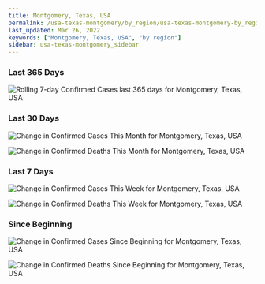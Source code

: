 ```yaml
---
title: Montgomery, Texas, USA
permalink: /usa-texas-montgomery/by_region/usa-texas-montgomery-by_region.html
last_updated: Mar 26, 2022
keywords: ["Montgomery, Texas, USA", "by region"]
sidebar: usa-texas-montgomery_sidebar
---
```


<h3>Last 365 Days</h3>

![Rolling 7-day Confirmed Cases last 365 days for Montgomery, Texas, USA](/covid_tracker/images/graphs/usa-texas-montgomery-weekly_totals_graph.png)

<h3>Last 30 Days</h3>

![Change in Confirmed Cases This Month for Montgomery, Texas, USA](/covid_tracker/images/graphs/usa-texas-montgomery-delta_confirmed-30_days_graph.png)

![Change in Confirmed Deaths This Month for Montgomery, Texas, USA](/covid_tracker/images/graphs/usa-texas-montgomery-delta_deaths-30_days_graph.png)

<h3>Last 7 Days</h3>

![Change in Confirmed Cases This Week for Montgomery, Texas, USA](/covid_tracker/images/graphs/usa-texas-montgomery-delta_confirmed-7_days_graph.png)

![Change in Confirmed Deaths This Week for Montgomery, Texas, USA](/covid_tracker/images/graphs/usa-texas-montgomery-delta_deaths-7_days_graph.png)

<h3>Since Beginning</h3>

![Change in Confirmed Cases Since Beginning for Montgomery, Texas, USA](/covid_tracker/images/graphs/usa-texas-montgomery-delta_confirmed-since_beginning_graph.png)

![Change in Confirmed Deaths Since Beginning for Montgomery, Texas, USA](/covid_tracker/images/graphs/usa-texas-montgomery-delta_deaths-since_beginning_graph.png)
